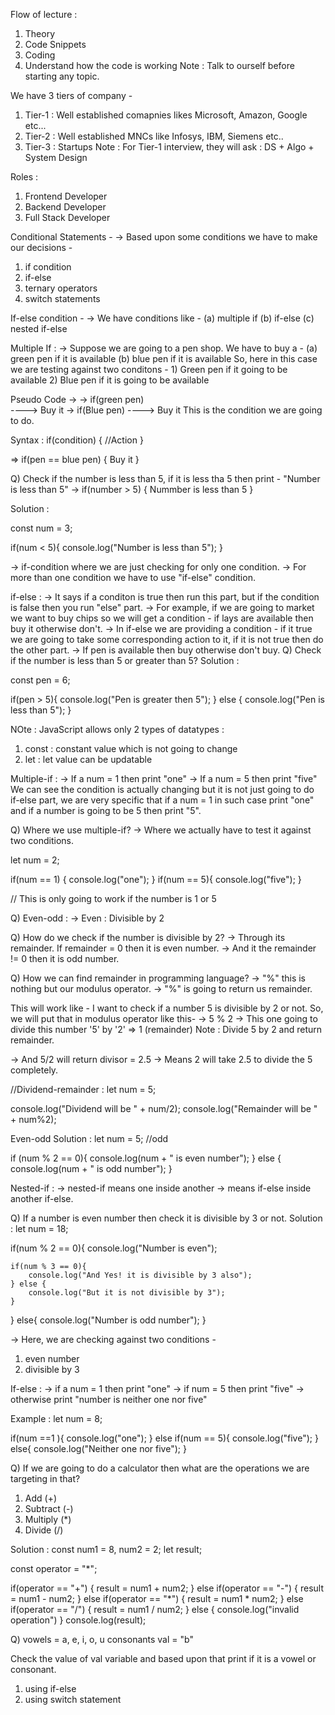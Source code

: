 Flow of lecture :
1) Theory
2) Code Snippets
3) Coding
4) Understand how the code is working
Note : Talk to ourself before starting any topic.

We have 3 tiers of company -
1) Tier-1 : Well established comapnies likes Microsoft, Amazon, Google etc... 
2) Tier-2 : Well established MNCs like Infosys, IBM, Siemens etc..
3) Tier-3 : Startups
Note : For Tier-1 interview, they will ask : DS + Algo + System Design

Roles :
1) Frontend Developer
2) Backend Developer
3) Full Stack Developer

Conditional Statements -
-> Based upon some conditions we have to make our decisions -
1) if condition
2) if-else
3) ternary operators
4) switch statements

If-else condition -
-> We have conditions like -
(a) multiple if
(b) if-else
(c) nested if-else

Multiple If :
-> Suppose we are going to a pen shop. We have to buy a -
    (a) green pen if it is available
    (b) blue pen if it is available
So, here in this case we are testing against two conditons -
    1) Green pen if it going to be available
    2) Blue pen if it is going to be available

Pseudo Code ->
    -> if(green pen)    
                ----> Buy it
    -> if(Blue pen)
                ----> Buy it
This is the condition we are going to do.

Syntax :
if(condition)
{
    //Action
}


=> if(pen == blue pen)
    {
        Buy it
    }

Q) Check if the number is less than 5, if it is less tha 5 then print - "Number is less than 5"
-> if(number > 5)
    {
        Nummber is less than 5
    }

Solution :

const num = 3;

if(num < 5){
    console.log("Number is less than 5");
}

-> if-condition where we are just checking for only one condition. 
-> For more than one condition we have to use "if-else" condition.

if-else :
-> It says if a conditon is true then run this part, but if the condition is false then you run "else" part.
-> For example, if we are going to market we want to buy chips so we will get a condition - if lays are available then buy it otherwise don't.
-> In if-else we are providing a condition - if it true we are going to take some corresponding action to it, if it is not true then do the other part.
-> If pen is available then buy otherwise don't buy.
Q) Check if the number is less than 5 or greater than 5?
Solution :

const pen = 6;

if(pen > 5){
    console.log("Pen is greater then 5");
} else {
    console.log("Pen is less than 5");
}

NOte : JavaScript allows only 2 types of datatypes :
1) const : constant value which is not going to change
2) let : let value can be updatable


Multiple-if : 
-> If a num = 1 then print "one"
-> If a num = 5 then print "five"
We can see the condition is actually changing but it is not just going to do if-else part, we are very specific that if a num = 1 in such case print "one" and if a number is going to be 5 then print "5".

Q) Where we use multiple-if?
-> Where we actually have to test it against two conditions.

let num = 2;

if(num == 1) {
    console.log("one");
} 
if(num == 5){
    console.log("five");
}

// This is only going to work if the number is 1 or 5

Q) Even-odd :
-> Even : Divisible by 2 

Q) How do we check if the number is divisible by 2?
-> Through its remainder. If remainder = 0 then it is even number.
-> And it the remainder != 0 then it is odd number.

Q) How we can find remainder in programming language?
-> "%" this is nothing but our modulus operator. 
-> "%" is going to return us remainder.

This will work like - I want to check if a number 5 is divisible by 2 or not. So, we will put that in modulus operator like this-
->  5 % 2
-> This one going to divide this number '5' by '2' => 1 (remainder)
Note : Divide 5 by 2 and return remainder. 

-> And 5/2 will return divisor = 2.5
-> Means 2 will take 2.5 to divide the 5 completely.

//Dividend-remainder  :
let num = 5;

console.log("Dividend will be " + num/2);
console.log("Remainder will be " + num%2);

Even-odd Solution :
let num = 5;    //odd

if (num % 2 == 0){
    console.log(num + " is even number");
} else {
    console.log(num + " is odd number");
}


Nested-if :
-> nested-if means one inside another
-> means if-else inside another if-else.

Q) If a number is even number then check it is divisible by 3 or not.
Solution : let num = 18;

if(num % 2 == 0){
    console.log("Number is even");

    if(num % 3 == 0){
        console.log("And Yes! it is divisible by 3 also");
    } else {
        console.log("But it is not divisible by 3");
    }
} else{
    console.log("Number is odd number");
}

-> Here, we are checking against two conditions -
1) even number
2) divisible by 3


If-else :
-> if a num = 1 then print "one"
-> if num = 5 then print "five"
-> otherwise print "number is neither one nor five"

Example :
let num = 8;

if(num ==1 ){
    console.log("one");
}
else if(num == 5){
    console.log("five");
}
else{
    console.log("Neither one nor five");
}

Q) If we are going to do a calculator then what are the operations we are targeting in that?
1) Add (+)
2) Subtract (-)
3) Multiply (*)
4) Divide (/)

Solution :
const num1 = 8, num2 = 2;
let result;

const operator = "*";

if(operator == "+")
{
    result = num1 + num2;
} 
else if(operator == "-")
{
    result = num1 - num2;
}
else if(operator == "*")
{
    result = num1 * num2;
}
else if(operator == "/")
{
    result = num1 / num2;
}
else {
    console.log("invalid operation")
}
console.log(result);


Q) vowels = a, e, i, o, u
   consonants val = "b"

Check the value of val variable and based upon that print if it is a vowel or consonant.
1) using if-else
2) using switch statement
